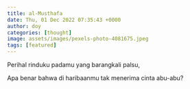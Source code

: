 ```yaml
---
title: al-Musthafa
date: Thu, 01 Dec 2022 07:35:43 +0000
author: doy
categories: [thought]
image: assets/images/pexels-photo-4081675.jpeg
tags: [featured]
---
```


Perihal rinduku padamu yang barangkali palsu,

Apa benar bahwa di haribaanmu tak menerima cinta abu-abu?
